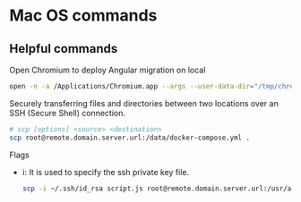 # Mac OS commands

## Helpful commands

Open Chromium to deploy Angular migration on local

```sh
open -n -a /Applications/Chromium.app --args --user-data-dir="/tmp/chrome_dev_test" --disable-web-security
```

Securely transferring files and directories between two locations over an SSH (Secure Shell) connection.

```sh
# scp [options] <source> <destination>
scp root@remote.domain.server.url:/data/docker-compose.yml .
```

Flags
- i: It is used to specify the ssh private key file.

    ```sh
    scp -i ~/.ssh/id_rsa script.js root@remote.domain.server.url:/usr/admin/workspace
    ```